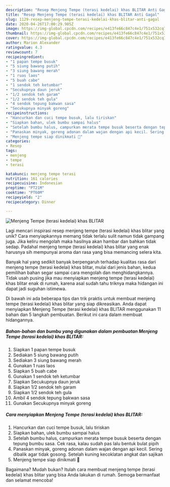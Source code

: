 ```yaml
---
description: "Resep Menjeng Tempe (terasi kedelai) khas BLITAR Anti Gagal"
title: "Resep Menjeng Tempe (terasi kedelai) khas BLITAR Anti Gagal"
slug: 1129-resep-menjeng-tempe-terasi-kedelai-khas-blitar-anti-gagal
date: 2020-04-26T17:00:29.905Z
image: https://img-global.cpcdn.com/recipes/e413fe66c847c4e1/751x532cq70/menjeng-tempe-terasi-kedelai-khas-blitar-foto-resep-utama.jpg
thumbnail: https://img-global.cpcdn.com/recipes/e413fe66c847c4e1/751x532cq70/menjeng-tempe-terasi-kedelai-khas-blitar-foto-resep-utama.jpg
cover: https://img-global.cpcdn.com/recipes/e413fe66c847c4e1/751x532cq70/menjeng-tempe-terasi-kedelai-khas-blitar-foto-resep-utama.jpg
author: Marion Alexander
ratingvalue: 4.3
reviewcount: 7
recipeingredient:
- "1 papan tempe busuk"
- "5 siung bawang putih"
- "3 siung bawang merah"
- "1 ruas laos"
- "5 buah cabe"
- "1 sendok teh ketumbar"
- "Secukupnya daun jeruk"
- "1/2 sendok teh garam"
- "1/2 sendok teh gula"
- "4 sendok tepung bakwan sasa"
- "Secukupnya minyak goreng"
recipeinstructions:
- "Hancurkan dan cuci tempe busuk, lalu tiriskan"
- "Siapkan bahan, ulek bumbu sampai halus"
- "Setelah bumbu halus, campurkan merata tempe busuk beserta dengan tepung bumbu sasa. Cek rasa, kalau sudah pas lalu bentuk bulat pipih"
- "Panaskan minyak, goreng adonan dalam wajan dengan api kecil. Sering dibalik agar tidak gosong. Setelah kuning kecoklatan angkat dan sajikan"
- "Menjeng tempe siap dinikmati 🤤"
categories:
- Resep
tags:
- menjeng
- tempe
- terasi

katakunci: menjeng tempe terasi 
nutrition: 161 calories
recipecuisine: Indonesian
preptime: "PT21M"
cooktime: "PT60M"
recipeyield: "2"
recipecategory: Dinner

---
```



![Menjeng Tempe (terasi kedelai) khas BLITAR](https://img-global.cpcdn.com/recipes/e413fe66c847c4e1/751x532cq70/menjeng-tempe-terasi-kedelai-khas-blitar-foto-resep-utama.jpg)

Lagi mencari inspirasi resep menjeng tempe (terasi kedelai) khas blitar yang unik? Cara menyiapkannya memang tidak terlalu sulit namun tidak gampang juga. Jika keliru mengolah maka hasilnya akan hambar dan bahkan tidak sedap. Padahal menjeng tempe (terasi kedelai) khas blitar yang enak harusnya sih mempunyai aroma dan rasa yang bisa memancing selera kita.



Banyak hal yang sedikit banyak berpengaruh terhadap kualitas rasa dari menjeng tempe (terasi kedelai) khas blitar, mulai dari jenis bahan, kedua pemilihan bahan segar sampai cara mengolah dan menghidangkannya. Tidak usah pusing jika mau menyiapkan menjeng tempe (terasi kedelai) khas blitar enak di rumah, karena asal sudah tahu triknya maka hidangan ini dapat jadi suguhan istimewa.


Di bawah ini ada beberapa tips dan trik praktis untuk membuat menjeng tempe (terasi kedelai) khas blitar yang siap dikreasikan. Anda dapat menyiapkan Menjeng Tempe (terasi kedelai) khas BLITAR menggunakan 11 bahan dan 5 langkah pembuatan. Berikut ini cara dalam membuat hidangannya.

<!--inarticleads1-->

##### Bahan-bahan dan bumbu yang digunakan dalam pembuatan Menjeng Tempe (terasi kedelai) khas BLITAR:

1. Siapkan 1 papan tempe busuk
1. Sediakan 5 siung bawang putih
1. Sediakan 3 siung bawang merah
1. Gunakan 1 ruas laos
1. Siapkan 5 buah cabe
1. Gunakan 1 sendok teh ketumbar
1. Siapkan Secukupnya daun jeruk
1. Siapkan 1/2 sendok teh garam
1. Siapkan 1/2 sendok teh gula
1. Ambil 4 sendok tepung bakwan sasa
1. Gunakan Secukupnya minyak goreng




<!--inarticleads2-->

##### Cara menyiapkan Menjeng Tempe (terasi kedelai) khas BLITAR:

1. Hancurkan dan cuci tempe busuk, lalu tiriskan
1. Siapkan bahan, ulek bumbu sampai halus
1. Setelah bumbu halus, campurkan merata tempe busuk beserta dengan tepung bumbu sasa. Cek rasa, kalau sudah pas lalu bentuk bulat pipih
1. Panaskan minyak, goreng adonan dalam wajan dengan api kecil. Sering dibalik agar tidak gosong. Setelah kuning kecoklatan angkat dan sajikan
1. Menjeng tempe siap dinikmati 🤤




Bagaimana? Mudah bukan? Itulah cara membuat menjeng tempe (terasi kedelai) khas blitar yang bisa Anda lakukan di rumah. Semoga bermanfaat dan selamat mencoba!
